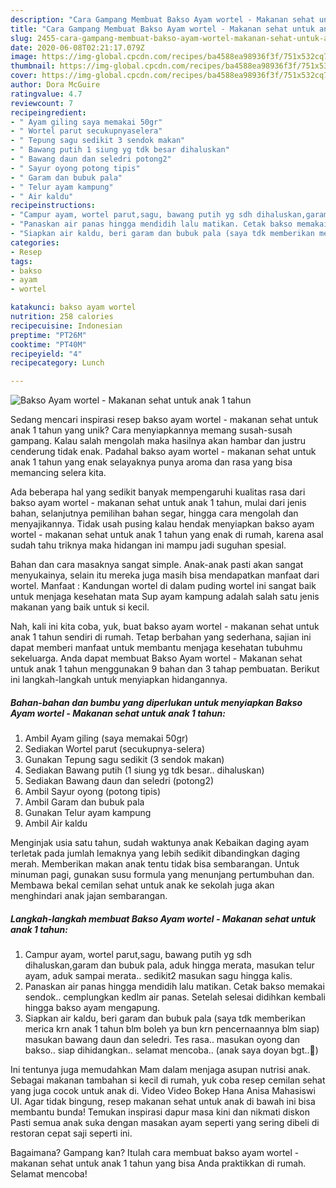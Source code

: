 ```yaml
---
description: "Cara Gampang Membuat Bakso Ayam wortel - Makanan sehat untuk anak 1 tahun yang Enak Banget"
title: "Cara Gampang Membuat Bakso Ayam wortel - Makanan sehat untuk anak 1 tahun yang Enak Banget"
slug: 2455-cara-gampang-membuat-bakso-ayam-wortel-makanan-sehat-untuk-anak-1-tahun-yang-enak-banget
date: 2020-06-08T02:21:17.079Z
image: https://img-global.cpcdn.com/recipes/ba4588ea98936f3f/751x532cq70/bakso-ayam-wortel-makanan-sehat-untuk-anak-1-tahun-foto-resep-utama.jpg
thumbnail: https://img-global.cpcdn.com/recipes/ba4588ea98936f3f/751x532cq70/bakso-ayam-wortel-makanan-sehat-untuk-anak-1-tahun-foto-resep-utama.jpg
cover: https://img-global.cpcdn.com/recipes/ba4588ea98936f3f/751x532cq70/bakso-ayam-wortel-makanan-sehat-untuk-anak-1-tahun-foto-resep-utama.jpg
author: Dora McGuire
ratingvalue: 4.7
reviewcount: 7
recipeingredient:
- " Ayam giling saya memakai 50gr"
- " Wortel parut secukupnyaselera"
- " Tepung sagu sedikit 3 sendok makan"
- " Bawang putih 1 siung yg tdk besar dihaluskan"
- " Bawang daun dan seledri potong2"
- " Sayur oyong potong tipis"
- " Garam dan bubuk pala"
- " Telur ayam kampung"
- " Air kaldu"
recipeinstructions:
- "Campur ayam, wortel parut,sagu, bawang putih yg sdh dihaluskan,garam dan bubuk pala, aduk hingga merata, masukan telur ayam, aduk sampai merata.. sedikit2 masukan sagu hingga kalis."
- "Panaskan air panas hingga mendidih lalu matikan. Cetak bakso memakai sendok.. cemplungkan kedlm air panas. Setelah selesai didihkan kembali hingga bakso ayam mengapung."
- "Siapkan air kaldu, beri garam dan bubuk pala (saya tdk memberikan merica krn anak 1 tahun blm boleh ya bun krn pencernaannya blm siap) masukan bawang daun dan seledri. Tes rasa.. masukan oyong dan bakso.. siap dihidangkan.. selamat mencoba.. (anak saya doyan bgt..🥰)"
categories:
- Resep
tags:
- bakso
- ayam
- wortel

katakunci: bakso ayam wortel 
nutrition: 258 calories
recipecuisine: Indonesian
preptime: "PT26M"
cooktime: "PT40M"
recipeyield: "4"
recipecategory: Lunch

---
```



![Bakso Ayam wortel - Makanan sehat untuk anak 1 tahun](https://img-global.cpcdn.com/recipes/ba4588ea98936f3f/751x532cq70/bakso-ayam-wortel-makanan-sehat-untuk-anak-1-tahun-foto-resep-utama.jpg)

Sedang mencari inspirasi resep bakso ayam wortel - makanan sehat untuk anak 1 tahun yang unik? Cara menyiapkannya memang susah-susah gampang. Kalau salah mengolah maka hasilnya akan hambar dan justru cenderung tidak enak. Padahal bakso ayam wortel - makanan sehat untuk anak 1 tahun yang enak selayaknya punya aroma dan rasa yang bisa memancing selera kita.

Ada beberapa hal yang sedikit banyak mempengaruhi kualitas rasa dari bakso ayam wortel - makanan sehat untuk anak 1 tahun, mulai dari jenis bahan, selanjutnya pemilihan bahan segar, hingga cara mengolah dan menyajikannya. Tidak usah pusing kalau hendak menyiapkan bakso ayam wortel - makanan sehat untuk anak 1 tahun yang enak di rumah, karena asal sudah tahu triknya maka hidangan ini mampu jadi suguhan spesial.

Bahan dan cara masaknya sangat simple. Anak-anak pasti akan sangat menyukainya, selain itu mereka juga masih bisa mendapatkan manfaat dari wortel. Manfaat : Kandungan wortel di dalam puding wortel ini sangat baik untuk menjaga kesehatan mata Sup ayam kampung adalah salah satu jenis makanan yang baik untuk si kecil.


Nah, kali ini kita coba, yuk, buat bakso ayam wortel - makanan sehat untuk anak 1 tahun sendiri di rumah. Tetap berbahan yang sederhana, sajian ini dapat memberi manfaat untuk membantu menjaga kesehatan tubuhmu sekeluarga. Anda dapat membuat Bakso Ayam wortel - Makanan sehat untuk anak 1 tahun menggunakan 9 bahan dan 3 tahap pembuatan. Berikut ini langkah-langkah untuk menyiapkan hidangannya.

<!--inarticleads1-->

##### Bahan-bahan dan bumbu yang diperlukan untuk menyiapkan Bakso Ayam wortel - Makanan sehat untuk anak 1 tahun:

1. Ambil  Ayam giling (saya memakai 50gr)
1. Sediakan  Wortel parut (secukupnya-selera)
1. Gunakan  Tepung sagu sedikit (3 sendok makan)
1. Sediakan  Bawang putih (1 siung yg tdk besar.. dihaluskan)
1. Sediakan  Bawang daun dan seledri (potong2)
1. Ambil  Sayur oyong (potong tipis)
1. Ambil  Garam dan bubuk pala
1. Gunakan  Telur ayam kampung
1. Ambil  Air kaldu


Menginjak usia satu tahun, sudah waktunya anak Kebaikan daging ayam terletak pada jumlah lemaknya yang lebih sedikit dibandingkan daging merah. Memberikan makan anak tentu tidak bisa sembarangan. Untuk minuman pagi, gunakan susu formula yang menunjang pertumbuhan dan. Membawa bekal cemilan sehat untuk anak ke sekolah juga akan menghindari anak jajan sembarangan. 

<!--inarticleads2-->

##### Langkah-langkah membuat Bakso Ayam wortel - Makanan sehat untuk anak 1 tahun:

1. Campur ayam, wortel parut,sagu, bawang putih yg sdh dihaluskan,garam dan bubuk pala, aduk hingga merata, masukan telur ayam, aduk sampai merata.. sedikit2 masukan sagu hingga kalis.
1. Panaskan air panas hingga mendidih lalu matikan. Cetak bakso memakai sendok.. cemplungkan kedlm air panas. Setelah selesai didihkan kembali hingga bakso ayam mengapung.
1. Siapkan air kaldu, beri garam dan bubuk pala (saya tdk memberikan merica krn anak 1 tahun blm boleh ya bun krn pencernaannya blm siap) masukan bawang daun dan seledri. Tes rasa.. masukan oyong dan bakso.. siap dihidangkan.. selamat mencoba.. (anak saya doyan bgt..🥰)


Ini tentunya juga memudahkan Mam dalam menjaga asupan nutrisi anak. Sebagai makanan tambahan si kecil di rumah, yuk coba resep cemilan sehat yang juga cocok untuk anak di. Video Video Bokep Hana Anisa Mahasiswi UI. Agar tidak bingung, resep makanan sehat untuk anak di bawah ini bisa membantu bunda! Temukan inspirasi dapur masa kini dan nikmati diskon Pasti semua anak suka dengan masakan ayam seperti yang sering dibeli di restoran cepat saji seperti ini. 

Bagaimana? Gampang kan? Itulah cara membuat bakso ayam wortel - makanan sehat untuk anak 1 tahun yang bisa Anda praktikkan di rumah. Selamat mencoba!
